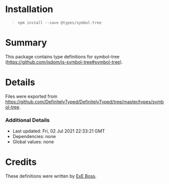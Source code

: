 # Installation
> `npm install --save @types/symbol-tree`

# Summary
This package contains type definitions for symbol-tree (https://github.com/jsdom/js-symbol-tree#symbol-tree).

# Details
Files were exported from https://github.com/DefinitelyTyped/DefinitelyTyped/tree/master/types/symbol-tree.

### Additional Details
 * Last updated: Fri, 02 Jul 2021 22:33:21 GMT
 * Dependencies: none
 * Global values: none

# Credits
These definitions were written by [ExE Boss](https://github.com/ExE-Boss).
